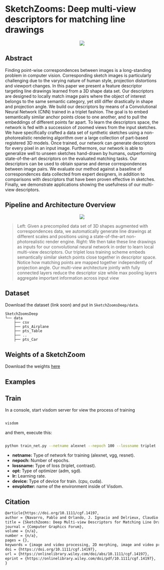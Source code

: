 # SketchZooms: Deep multi-view descriptors for matching line drawings

<p align="center">
  <img src="https://github.com/pablo1n7/SketchZoomsDeep/raw/main/img_readme/teaser.jpg">
</p>


## Abstract
Finding point-wise correspondences between images is a long-standing problem in computer vision. Corresponding sketch images is particularly challenging due to the varying nature of human style, projection distortions and viewport changes. In this paper we present a feature descriptor targeting line drawings learned from a 3D shape data set. Our descriptors are designed to locally match image pairs where the object of interest belongs to the same semantic category, yet still differ drastically in shape and projection angle. We build our descriptors by means of a Convolutional Neural Network (CNN) trained in a triplet fashion. The goal is to embed semantically similar anchor points close to one another, and to pull the embeddings of different points far apart. To learn the descriptors space, the network is fed with a succession of zoomed views from the input sketches. We have specifically crafted a data set of synthetic sketches using a non-photorealistic rendering algorithm over a large collection of part-based registered 3D models. Once trained, our network can generate descriptors for every pixel in an input image. Furthermore, our network is able to generalize well to unseen sketches hand-drawn by humans, outperforming state-of-the-art descriptors on the evaluated matching tasks. Our descriptors can be used to obtain sparse and dense correspondences between image pairs. We evaluate our method against a baseline of correspondences data collected from expert designers, in addition to comparisons with descriptors that have been proven effective in sketches. Finally, we demonstrate applications showing the usefulness of our multi-view descriptors.

## Pipeline and Architecture Overview

<p align="center">
  <img src="https://github.com/pablo1n7/SketchZoomsDeep/raw/main/img_readme/overview.jpg">
</p>


> Left: Given a precompiled data set of 3D shapes augmented with correspondences data, we automatically generate line drawings at different scales and positions using a state-of-the-art non-photorealistic render engine. Right: We then take these line drawings as inputs for our convolutional neural network in order to learn local multi-view descriptors. Our triplet loss training scheme embeds semantically similar sketch points close together in descriptor space. Notice how matching points are mapped together independently of projection angle. Our multi-view architecture jointly with fully connected layers reduce the descriptor size while max pooling layers aggregate important information across input view

## Dataset

Download the dataset (link soon) and put in `SketchZoomsDeep/data`.
      
```
SketchZoomsDeep
└── data
    ├── csv
    ├── pts_Airplane
    ├── pts_Table
    ├── ..
    ├── pts_Car
```

## Weights of a SketchZoom

Download the weights [here](https://drive.google.com/file/d/1ctfZJ0OlVqH1HGgiRSyYAHeGUjauWz2N/view?usp=sharing)
            
## Examples

## Train

In a console, start visdom server for view the process of training

```bash

visdom

```

and them, execute this:

```bash

python train_net.py --netname alexnet --nepoch 100 --lossname triplet --opt adm --lr 0.0001 --device cpu --envplotter main

```

*   **netname:** Type of network for training (alexnet, vgg, resnet).
*   **nepoch:** Number of epochs.
*   **lossname:** Type of loss (triplet, contrast).
*   **opt:** Type of optimizer (adm, sgd).
*   **lr:** Learning rate.
*   **device:** Type of device for train. (cpu, cuda).
*   **envplotter:** name of the environment inside of Visdom.




## Citation

```Latex
@article{https://doi.org/10.1111/cgf.14197,
author = {Navarro, Pablo and Orlando, J. Ignacio and Delrieux, Claudio and Iarussi, Emmanuel},
title = {SketchZooms: Deep Multi-view Descriptors for Matching Line Drawings},
journal = {Computer Graphics Forum},
volume = {n/a},
number = {n/a},
pages = {},
keywords = {image and video processing, 2D morphing, image and video processing, image databases, image and video processing},
doi = {https://doi.org/10.1111/cgf.14197},
url = {https://onlinelibrary.wiley.com/doi/abs/10.1111/cgf.14197},
eprint = {https://onlinelibrary.wiley.com/doi/pdf/10.1111/cgf.14197},
}

```
